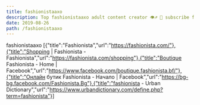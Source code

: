 ```yaml
---
title: fashionistaaxo
description: Top fashionistaaxo adult content creator 👁♐️ 👑 subscribe fashionistaaxo to my porn site below IG fashionistaaxo
date: 2019-08-26
path: /fashionistaaxo
---
```


fashionistaaxo
[{"title":"Fashionista","url":"https://fashionista.com/"},{"title":"Shopping | Fashionista - Fashionista","url":"https://fashionista.com/shopping"},{"title":"Boutique Fashionista - Home | Facebook","url":"https://www.facebook.com/boutique.fashionista.bf/"},{"title":"Онлайн бутик Fashionista - Начало | Facebook","url":"https://bg-bg.facebook.com/Fashionista.Bg"},{"title":"fashionista - Urban Dictionary","url":"https://www.urbandictionary.com/define.php?term=fashionista"}]

